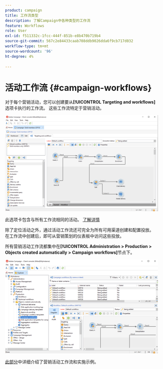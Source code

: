```yaml
---
product: campaign
title: 工作流类型
description: 了解Campaign中各种类型的工作流
feature: Workflows
role: User
exl-id: f511332c-1fcc-444f-851b-e8b470b719b4
source-git-commit: 567c2e84433caab708ddb9026dda6f9cb717d032
workflow-type: tm+mt
source-wordcount: '96'
ht-degree: 4%

---
```


# 活动工作流 {#campaign-workflows}

对于每个营销活动，您可以创建要从&#x200B;**[!UICONTROL Targeting and workflows]**&#x200B;选项卡执行的工作流。 这些工作流特定于营销活动。

![](assets/wf-in-op-edit-delivery-tab.png)

此选项卡包含与所有工作流相同的活动。 [了解详情](#implementation-steps-)

除了定位活动之外，通过活动工作流还可完全为所有可用渠道创建和配置投放。 在工作流中创建后，即可从营销策划的仪表板中访问这些投放。

所有营销活动工作流都集中在&#x200B;**[!UICONTROL Administration > Production > Objects created automatically > Campaign workflows]**&#x200B;节点下。

![](assets/campaigns_wf.png)

[此部分](../campaigns/marketing-campaign-target.md)中详细介绍了营销活动工作流和实施示例。
